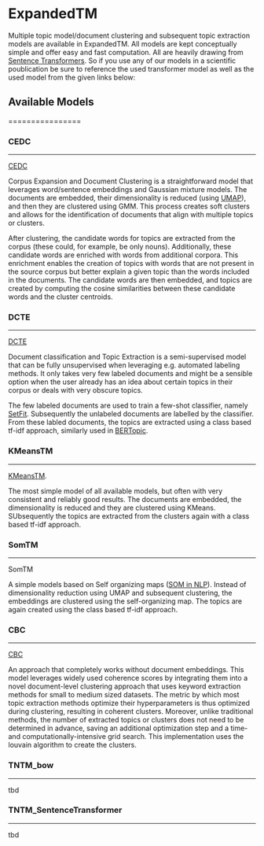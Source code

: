 # ExpandedTM
Multiple topic model/document clustering and subsequent topic extraction models are available in ExpandedTM.
All models are kept conceptually simple and offer easy and fast computation. All are heavily drawing from [Sentence Transformers](https://arxiv.org/pdf/1908.10084.pdf). So if you use any of our models in a scientific poublication be sure to reference the used transformer model as well as the used model from the given links below:

## Available Models
================

### CEDC
----

[CEDC](https://direct.mit.edu/coli/article/doi/10.1162/coli_a_00506/118990/Topics-in-the-Haystack-Enhancing-Topic-Quality?searchresult=1)


Corpus Expansion and Document Clustering is a straightforward model that leverages word/sentence embeddings and Gaussian mixture models. The documents are embedded, their dimensionality is reduced (using [UMAP](https://arxiv.org/pdf/1802.03426.pdf?source=post_page---------------------------)), and then they are clustered using GMM. This process creates soft clusters and allows for the identification of documents that align with multiple topics or clusters.

After clustering, the candidate words for topics are extracted from the corpus (these could, for example, be only nouns). Additionally, these candidate words are enriched with words from additional corpora. This enrichment enables the creation of topics with words that are not present in the source corpus but better explain a given topic than the words included in the documents. The candidate words are then embedded, and topics are created by computing the cosine similarities between these candidate words and the cluster centroids.

### DCTE
----

[DCTE](https://arxiv.org/pdf/2212.09422.pdf)

Document classification and Topic Extraction is a semi-supervised model that can be fully unsupervised when leveraging e.g. automated labeling methods. It only takes very few labeled documents and might be a sensible option when the user already has an idea about certain topics in their corpus or deals with very obscure topics. 

The few labeled documents are used to train a few-shot classifier, namely [SetFit](https://arxiv.org/pdf/2209.11055.pdf). Subsequently the unlabeled documents are labelled by the classifier. From these labled documents, the topics are extracted using a class based tf-idf approach, similarly used in [BERTopic](https://arxiv.org/pdf/2203.05794.pdf).


### KMeansTM
--------

[KMeansTM](https://direct.mit.edu/coli/article/doi/10.1162/coli_a_00506/118990/Topics-in-the-Haystack-Enhancing-Topic-Quality?searchresult=1).

The most simple model of all available models, but often with very consistent and reliably good results. The documents are embedded, the dimensionality is reduced and they are clustered using KMeans. SUbsequently the topics are extracted from the clusters again with a class based tf-idf approach. 

### SomTM
-----

SomTM

A simple models based on Self organizing maps ([SOM in NLP](https://www.researchgate.net/profile/Timo-Honkela/publication/2749269_Self-Organizing_Maps_In_Natural_Language_Processing/links/09e4150fe6eed0f53b000000/Self-Organizing-Maps-In-Natural-Language-Processing.pdf)). Instead of dimensionality reduction using UMAP and subsequent clustering, the embeddings are clustered using the self-organizing map. The topics are again created using the class based tf-idf approach.

### CBC
---

[CBC](https://ieeexplore.ieee.org/abstract/document/10066754) 

An approach that completely works without document embeddings. This model leverages widely used coherence scores by integrating them into a novel document-level clustering approach that uses keyword extraction methods for small to medium sized datasets. The metric by which most topic extraction methods optimize their hyperparameters is thus optimized during clustering, resulting in coherent clusters. Moreover, unlike traditional methods, the number of extracted topics or clusters does not need to be determined in advance, saving an additional optimization step and a time- and computationally-intensive grid search. This implementation uses the louvain algorithm to create the clusters.

### TNTM_bow
--------

tbd

### TNTM_SentenceTransformer
------------------------

tbd




